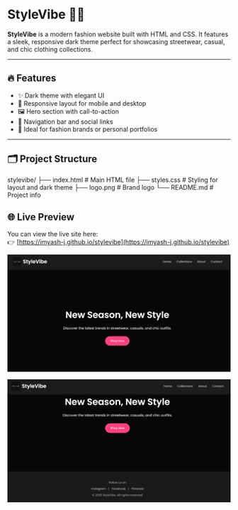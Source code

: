 # StyleVibe 👗✨

**StyleVibe** is a modern fashion website built with HTML and CSS. It features a sleek, responsive dark theme perfect for showcasing streetwear, casual, and chic clothing collections.



---

## 🔥 Features

- ✨ Dark theme with elegant UI
- 📱 Responsive layout for mobile and desktop
- 🖼️ Hero section with call-to-action
- 🔗 Navigation bar and social links
- 🧢 Ideal for fashion brands or personal portfolios

---

## 🗂️ Project Structure
stylevibe/
├── index.html # Main HTML file
├── styles.css # Styling for layout and dark theme
├── logo.png # Brand logo
└── README.md # Project info

## 🌐 Live Preview

You can view the live site here:  
👉 [https://imyash-j.github.io/stylevibe](https://imyash-j.github.io/stylevibe)

![Website Screenshot](stylevibe-preview.png)

![Website Screenshot](stylevibe-preview2.png)

